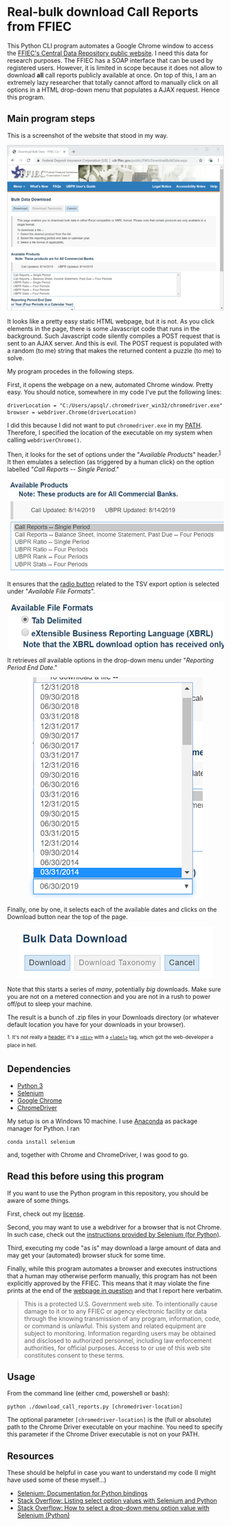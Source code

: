 # Real-bulk download Call Reports from FFIEC

This Python CLI program automates a Google Chrome window to access the [FFIEC's Central Data Repository public website](https://cdr.ffiec.gov/public/PWS/DownloadBulkData.aspx).
I need this data for research purposes.
The FFIEC has a SOAP interface that can be used by registered users.
However, it is limited in scope because it does not allow to download **all** call reports publicly available at once.
On top of this, I am an extremely lazy researcher that totally cannot afford to manually click on all options in a HTML drop-down menu that populates a AJAX request.
Hence this program.


## Main program steps

This is a screenshot of the website that stood in my way.

![Screenshot of landing page](./img/landing.png)

It looks like a pretty easy static HTML webpage, but it is not.
As you click elements in the page, there is some Javascript code that runs in the background.
Such Javascript code silently compiles a POST request that is sent to an AJAX server.
And this is evil.
The POST request is populated with a random (to me) string that makes the returned content a puzzle (to me) to solve.

My program procedes in the following steps.

First, it opens the webpage on a new, automated Chrome window. Pretty easy. You should notice, somewhere in my code I've put the following lines:

    driverLocation = "C:/Users/apsql/.chromedriver_win32/chromedriver.exe"
    browser = webdriver.Chrome(driverLocation)

I did this because I did not want to put `chromedriver.exe` in my [PATH](https://en.wikipedia.org/wiki/PATH_(variable)).
Therefore, I specified the location of the executable on my system when calling `webdriverChrome()`.

Then, it looks for the set of options under the "_Available Products_" header.<sup>[1](#notreally)</sup> It then emulates a selection (as triggered by a human click) on the option labelled "_Call Reports -- Single Period_."

<!-- ![ListBox1](./img/select1.png) -->
<p align="center"><img src="./img/select1.png" alt="ListBox1"></p>

It ensures that the [radio button](https://en.wikipedia.org/wiki/Radio_button) related to the TSV export option is selected under "_Available File Formats_".

<!-- ![RadioButton](./img/tsvradio.png) -->
<p align="center"><img src="./img/tsvradio.png" alt="RadioButton"></p>

It retrieves _all_ available options in the drop-down menu under "_Reporting Period End Date_."

<!-- ![ListDropDown](img/select2.png) -->
<p align="center"><img src="./img/select2.png" alt="ListDropDown"></p>

Finally, one by one, it selects each of the available dates and clicks on the Download button near the top of the page.

<!-- ![DownloadButton](img/dload_button.png) -->
<p align="center"><img src="./img/dload_button.png" alt="DownloadButton"></p>

Note that this starts a series of _many_, potentially _big_ downloads.
Make sure you are not on a metered connection and you are not in a rush to power off/put to sleep your machine.

The result is a bunch of .zip files in your Downloads directory (or whatever default location you have for your downloads in your browser).


<sup><a name="#notreally">1</a>. It's not really a [header](https://www.w3schools.com/tags/tag_header.asp), it's a [`<div>`](https://www.w3schools.com/tags/tag_div.asp) with a [`<label>`](https://www.w3schools.com/tags/tag_label.asp) tag, which got the web-developer a place in hell.</sup>


## Dependencies

- [Python 3](https://www.python.org)
- [Selenium](https://www.seleniumhq.org)
- [Google Chrome](https://www.google.com/chrome/)
- [ChromeDriver](https://chromedriver.chromium.org/)

My setup is on a Windows 10 machine.
I use [Anaconda](https://www.anaconda.com/) as package manager for Python.
I ran

    conda install selenium

and, together with Chrome and ChromeDriver, I was good to go.


## Read this before using this program

If you want to use the Python program in this repository, you should be aware of some things.

First, check out my [license](./LICENSE).

Second, you may want to use a webdriver for a browser that is not Chrome.
In such case, check out the [instructions provided by Selenium (for Python)](https://selenium-python.readthedocs.io/installation.html#drivers).

Third, executing my code "as is" may download a large amount of data and may get your (automated) browser stuck for some time.

Finally, while this program automates a browser and executes instructions that a human may otherwise perform manually, this program has not been explicitly approved by the FFIEC.
This means that it may violate the fine prints at the end of the [webpage in question](https://cdr.ffiec.gov/public/PWS/DownloadBulkData.aspx) and that I report here verbatim.
> This is a protected U.S. Government web site. To intentionally cause damage to it or to any FFIEC or agency electronic facility or data through the knowing transmission of any program, information, code, or command is unlawful. This system and related equipment are subject to monitoring. Information regarding users may be obtained and disclosed to authorized personnel, including law enforcement authorities, for official purposes. Access to or use of this web site constitutes consent to these terms.


## Usage

From the command line (either cmd, powershell or bash):

    python ./download_call_reports.py [chromedriver-location]

The optional parameter `[chromedriver-location]` is the (full or absolute) path to the Chrome Driver executable on your machine.
You need to specify this parameter if the Chrome Driver executable is not on your PATH.


## Resources

These should be helpful in case you want to understand my code (I might have used some of these myself...)

- [Selenium: Documentation for Python bindings](https://selenium-python.readthedocs.io/)
- [Stack Overflow: Listing select option values with Selenium and Python](https://stackoverflow.com/questions/18515692/listing-select-option-values-with-selenium-and-python)
- [Stack Overflow: How to select a drop-down menu option value with Selenium (Python)](https://stackoverflow.com/questions/7867537/how-to-select-a-drop-down-menu-option-value-with-selenium-python)
